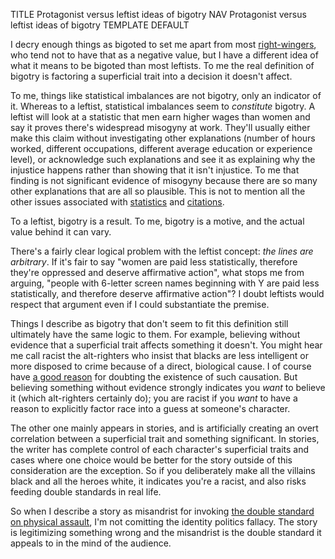 TITLE Protagonist versus leftist ideas of bigotry
NAV Protagonist versus leftist ideas of bigotry
TEMPLATE DEFAULT

I decry enough things as bigoted to set me apart from most [right-wingers](/argument/left_right), who tend not to have that as a negative value, but I have a different idea of what it means to be bigoted than most leftists. To me the real definition of bigotry is factoring a superficial trait into a decision it doesn't affect.

To me, things like statistical imbalances are not bigotry, only an indicator of it. Whereas to a leftist, statistical imbalances seem to *constitute* bigotry. A leftist will look at a statistic that men earn higher wages than women and say it proves there's widespread misogyny at work. They'll usually either make this claim without investigating other explanations (number of hours worked, different occupations, different average education or experience level), or acknowledge such explanations and see it as explaining why the injustice happens rather than showing that it isn't injustice. To me that finding is not significant evidence of misogyny because there are so many other explanations that are all so plausible. This is not to mention all the other issues associated with [statistics](/argument/statistics) and [citations](/argument/citations).

To a leftist, bigotry is a result. To me, bigotry is a motive, and the actual value behind it can vary.

There's a fairly clear logical problem with the leftist concept: *the lines are arbitrary*. If it's fair to say "women are paid less statistically, therefore they're oppressed and deserve affirmative action", what stops me from arguing, "people with 6-letter screen names beginning with Y are paid less statistically, and therefore deserve affirmative action"? I doubt leftists would respect that argument even if I could substantiate the premise.

Things I describe as bigotry that don't seem to fit this definition still ultimately have the same logic to them. For example, believing without evidence that a superficial trait affects something it doesn't. You might hear me call racist the alt-righters who insist that blacks are less intelligent or more disposed to crime because of a direct, biological cause. I of course have [a good reason](metaphysics) for doubting the existence of such causation. But believing something without evidence strongly indicates you *want* to believe it (which alt-righters certainly do); you are racist if you *want* to have a reason to explicitly factor race into a guess at someone's character.

The other one mainly appears in stories, and is artificially creating an overt correlation between a superficial trait and something significant. In stories, the writer has complete control of each character's superficial traits and cases where one choice would be better for the story outside of this consideration are the exception. So if you deliberately make all the villains black and all the heroes white, it indicates you're a racist, and also risks feeding double standards in real life.

So when I describe a story as misandrist for invoking [the double standard on physical assault](/fiction/sexist_tropes), I'm not comitting the identity politics fallacy. The story is legitimizing something wrong and the misandrist is the double standard it appeals to in the mind of the audience.

